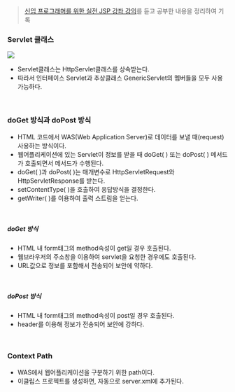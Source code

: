 > [신입 프로그래머를 위한 실전 JSP 강좌 강의](https://www.inflearn.com/course/%EC%8B%A4%EC%A0%84-jsp-%EA%B0%95%EC%A2%8C/dashboard)를 듣고 공부한 내용을 정리하여 기록


### Servlet 클래스
![](https://github.com/qlalzl9/TIL/blob/master/Servlet_JSP/img/Serlvet_1_1.png)
- Servlet클래스는 HttpServlet클래스를 상속받는다.
- 따라서 인터페이스 Servlet과 추상클래스 GenericServlet의 멤버들을 모두 사용 가능하다.
<br>

### doGet 방식과 doPost 방식
- HTML 코드에서 WAS(Web Application Server)로 데이터를 보낼 때(request) 사용하는 방식이다.
- 웹어플리케이션에 있는 Servlet이 정보를 받을 때 doGet( ) 또는 doPost( ) 메서드가 호출되면서 메서드가 수행된다.
- doGet( )과 doPost( )는 매개변수로 HttpServletRequest와 HttpServletResponse를 받는다.
- setContentType( )을 호출하여 응답방식을 결정한다.
- getWriter( )를 이용하여 출력 스트림을 얻는다.
<br>

##### doGet 방식
- HTML 내 form태그의 method속성이 get일 경우 호출된다.
- 웹브라우저의 주소창을 이용하여 servlet을 요청한 경우에도 호출된다.
- URL값으로 정보를 포함해서 전송되어 보안에 약하다.
<br>

##### doPost 방식
- HTML 내 form태그의 method속성이 post일 경우 호출된다.
- header를 이용해 정보가 전송되어 보안에 강하다.
<br>

### Context Path
- WAS에서 웹어플리케이션을 구분하기 위한 path이다.
- 이클립스 프로젝트를 생성하면, 자동으로 server.xml에 추가된다.

